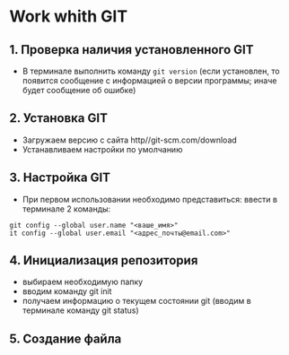 # Work whith GIT

## 1. Проверка наличия установленного GIT
* В терминале выполнить команду `git version` (если установлен, то появится сообщение с информацией о версии программы; иначе будет сообщение об ошибке)

## 2. Установка GIT
* Загружаем версию с сайта http//git-scm.com/download
* Устанавливаем настройки по умолчанию

## 3. Настройка GIT

* При первом использовании необходимо представиться: 
ввести в терминале 2 команды:
```
git config --global user.name "<ваше_имя>"
it config --global user.email "<адрес_почты@email.com>"
```
## 4. Инициализация репозитория

* выбираем необходимую папку
* вводим команду git init
* получаем информацию о текущем состоянии git (вводим в терминале команду git status)

## 5. Создание файла
